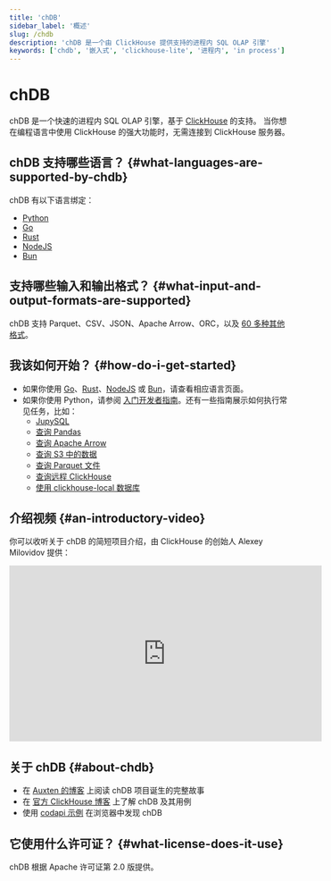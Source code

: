 ```yaml
---
title: 'chDB'
sidebar_label: '概述'
slug: /chdb
description: 'chDB 是一个由 ClickHouse 提供支持的进程内 SQL OLAP 引擎'
keywords: ['chdb', '嵌入式', 'clickhouse-lite', '进程内', 'in process']
---
```



# chDB

chDB 是一个快速的进程内 SQL OLAP 引擎，基于 [ClickHouse](https://github.com/clickhouse/clickhouse) 的支持。
当你想在编程语言中使用 ClickHouse 的强大功能时，无需连接到 ClickHouse 服务器。

## chDB 支持哪些语言？ {#what-languages-are-supported-by-chdb}

chDB 有以下语言绑定：

* [Python](install/python.md)
* [Go](install/go.md)
* [Rust](install/rust.md)
* [NodeJS](install/nodejs.md)
* [Bun](install/bun.md)

## 支持哪些输入和输出格式？ {#what-input-and-output-formats-are-supported}

chDB 支持 Parquet、CSV、JSON、Apache Arrow、ORC，以及 [60 多种其他格式](/interfaces/formats)。

## 我该如何开始？ {#how-do-i-get-started}

* 如果你使用 [Go](install/go.md)、[Rust](install/rust.md)、[NodeJS](install/nodejs.md) 或 [Bun](install/bun.md)，请查看相应语言页面。
* 如果你使用 Python，请参阅 [入门开发者指南](getting-started.md)。还有一些指南展示如何执行常见任务，比如：
    * [JupySQL](guides/jupysql.md)
    * [查询 Pandas](guides/querying-pandas.md)
    * [查询 Apache Arrow](guides/querying-apache-arrow.md)
    * [查询 S3 中的数据](guides/querying-s3-bucket.md)
    * [查询 Parquet 文件](guides/querying-parquet.md)
    * [查询远程 ClickHouse](guides/query-remote-clickhouse.md)
    * [使用 clickhouse-local 数据库](guides/clickhouse-local.md)

<!-- ## 什么是 chDB？

chDB 让你

- 支持 Python DB API 2.0: [示例](https://github.com/chdb-io/chdb/blob/main/examples/dbapi.py) 和 [自定义 UDF 函数](https://github.com/chdb-io/chdb/blob/main/examples/udf.py) -->

## 介绍视频 {#an-introductory-video}

你可以收听关于 chDB 的简短项目介绍，由 ClickHouse 的创始人 Alexey Milovidov 提供：

<div class='vimeo-container'>
<iframe width="560" height="315" src="https://www.youtube.com/embed/cuf_hYn7dqU?si=SzUm7RW4Ae5-YwFo" title="YouTube video player" frameborder="0" allow="accelerometer; autoplay; clipboard-write; encrypted-media; gyroscope; picture-in-picture; web-share" referrerpolicy="strict-origin-when-cross-origin" allowfullscreen></iframe>
</div>

## 关于 chDB {#about-chdb}

- 在 [Auxten 的博客](https://clickhouse.com/blog/chdb-embedded-clickhouse-rocket-engine-on-a-bicycle) 上阅读 chDB 项目诞生的完整故事
- 在 [官方 ClickHouse 博客](https://clickhouse.com/blog/welcome-chdb-to-clickhouse) 上了解 chDB 及其用例
- 使用 [codapi 示例](https://antonz.org/trying-chdb/) 在浏览器中发现 chDB


## 它使用什么许可证？ {#what-license-does-it-use}

chDB 根据 Apache 许可证第 2.0 版提供。
